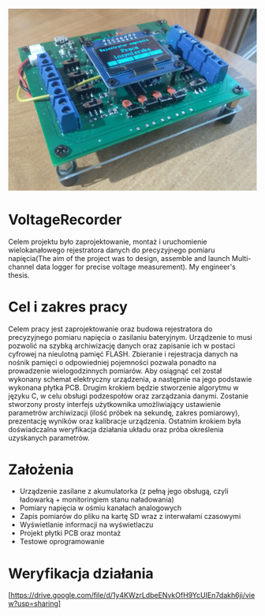 <p align="center">
  <img src="IMG_20210121_102907.jpg" />
</p>

# VoltageRecorder
Celem projektu było zaprojektowanie, montaż i uruchomienie wielokanałowego rejestratora danych do precyzyjnego pomiaru napięcia(The aim of the project was to design, assemble and launch Multi-channel data logger for precise voltage measurement). My engineer's thesis.

# Cel i zakres pracy
Celem pracy jest zaprojektowanie oraz budowa rejestratora do precyzyjnego pomiaru napięcia o zasilaniu bateryjnym. Urządzenie to musi pozwolić na szybką archiwizację danych oraz zapisanie ich w postaci cyfrowej na nieulotną pamięć FLASH. Zbieranie i rejestracja danych na nośnik pamięci o odpowiedniej pojemności pozwala ponadto na prowadzenie wielogodzinnych pomiarów. Aby osiągnąć cel został wykonany schemat elektryczny urządzenia, a następnie na jego podstawie wykonana płytka PCB. Drugim krokiem będzie stworzenie algorytmu w języku C, w celu obsługi podzespołów oraz zarządzania danymi. Zostanie stworzony prosty interfejs użytkownika umożliwiający ustawienie parametrów archiwizacji (ilość próbek na sekundę, zakres pomiarowy), prezentację wyników oraz kalibracje urządzenia.
Ostatnim krokiem była doświadczalna weryfikacja działania układu oraz próba określenia uzyskanych parametrów.

# Założenia
* Urządzenie zasilane z akumulatorka (z pełną jego obsługą, czyli ładowarką + monitoringiem stanu naładowania)
* Pomiary napięcia w ośmiu kanałach analogowych
* Zapis pomiarów do pliku na kartę SD wraz z interwałami czasowymi
* Wyświetlanie informacji na wyświetlaczu
* Projekt płytki PCB oraz montaż 
* Testowe oprogramowanie

# Weryfikacja działania
[https://drive.google.com/file/d/1y4KWzrLdbeENvkOfH9YcUIEn7dakh6ji/view?usp=sharing]
